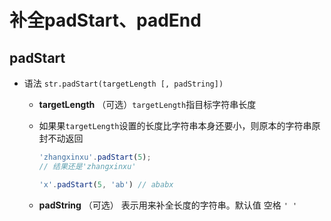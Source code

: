 # 补全padStart、padEnd

## padStart

+ 语法 `str.padStart(targetLength [, padString])`

  + **targetLength** （可选）`targetLength`指目标字符串长度
  + 如果果`targetLength`设置的长度比字符串本身还要小，则原本的字符串原封不动返回

      ```js
      'zhangxinxu'.padStart(5);
      // 结果还是'zhangxinxu'

      'x'.padStart(5, 'ab') // ababx
      ```

  + **padString** （可选）  表示用来补全长度的字符串。默认值 空格 `' '`
